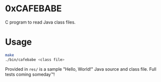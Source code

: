 # 0xCAFEBABE

C program to read Java class files.

# Usage

```bash
make
./bin/cafebabe <class file>
```

Provided in `res/` is a sample "Hello, World!" Java source and class file. Full
tests coming someday™!
